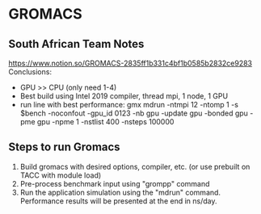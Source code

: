 # GROMACS


## South African Team Notes
https://www.notion.so/GROMACS-2835ff1b331c4bf1b0585b2832ce9283
Conclusions:
- GPU >> CPU (only need 1-4)
- Best build using Intel 2019 compiler, thread mpi, 1 node, 1 GPU
- run line with best performance: gmx mdrun -ntmpi 12 -ntomp 1 -s $bench -noconfout -gpu_id 0123   -nb gpu -update gpu  -bonded gpu -pme gpu -npme 1 -nstlist 400 -nsteps 100000


## Steps to run Gromacs
1. Build gromacs with desired options, compiler, etc. (or use prebuilt on TACC with module load)
2. Pre-process benchmark input using "grompp" command
3. Run the application simulation using the "mdrun" command. Performance results will be presented at the end in ns/day.
